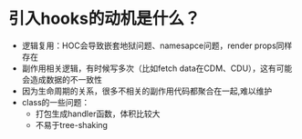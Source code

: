# 引入hooks的动机是什么？
+ 逻辑复用：HOC会导致嵌套地狱问题、namesapce问题，render props同样存在
+ 副作用相关逻辑，有时候写多次（比如fetch data在CDM、CDU），这有可能会造成数据的不一致性
+ 因为生命周期的关系，很多不相关的副作用代码都聚合在一起,难以维护
+ class的一些问题：
  + 打包生成handler函数，体积比较大
  + 不易于tree-shaking

# 